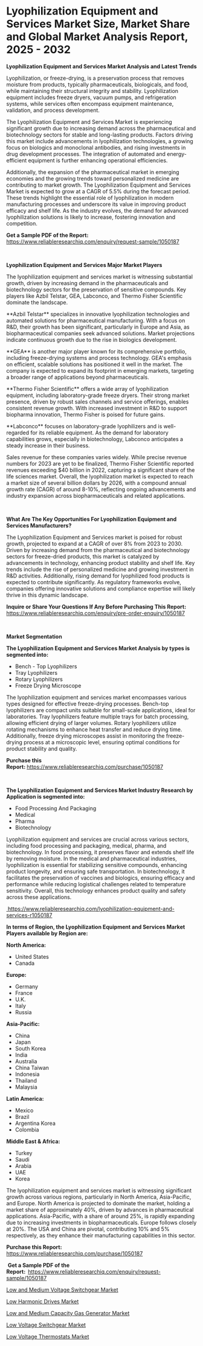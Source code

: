 <p><h1>Lyophilization Equipment and Services Market Size, Market Share and Global Market Analysis Report, 2025 - 2032</h1></p><p><strong>Lyophilization Equipment and Services Market Analysis and Latest Trends</strong></p>
<p><p>Lyophilization, or freeze-drying, is a preservation process that removes moisture from products, typically pharmaceuticals, biologicals, and food, while maintaining their structural integrity and stability. Lyophilization equipment includes freeze dryers, vacuum pumps, and refrigeration systems, while services often encompass equipment maintenance, validation, and process development.</p><p>The Lyophilization Equipment and Services Market is experiencing significant growth due to increasing demand across the pharmaceutical and biotechnology sectors for stable and long-lasting products. Factors driving this market include advancements in lyophilization technologies, a growing focus on biologics and monoclonal antibodies, and rising investments in drug development processes. The integration of automated and energy-efficient equipment is further enhancing operational efficiencies.</p><p>Additionally, the expansion of the pharmaceutical market in emerging economies and the growing trends toward personalized medicine are contributing to market growth. The Lyophilization Equipment and Services Market is expected to grow at a CAGR of 5.5% during the forecast period. These trends highlight the essential role of lyophilization in modern manufacturing processes and underscore its value in improving product efficacy and shelf life. As the industry evolves, the demand for advanced lyophilization solutions is likely to increase, fostering innovation and competition.</p></p>
<p><strong>Get a Sample PDF of the Report:&nbsp;</strong> <a href="https://www.reliableresearchiq.com/enquiry/request-sample/1050187?utm_campaign=1159&utm_medium=2&utm_source=Github&utm_content=ia&utm_term=17022025&utm_id=lyophilization-equipment-and-services">https://www.reliableresearchiq.com/enquiry/request-sample/1050187</a></p>
<p>&nbsp;</p>
<p><strong>Lyophilization Equipment and Services Major Market Players</strong></p>
<p><p>The lyophilization equipment and services market is witnessing substantial growth, driven by increasing demand in the pharmaceuticals and biotechnology sectors for the preservation of sensitive compounds. Key players like Azbil Telstar, GEA, Labconco, and Thermo Fisher Scientific dominate the landscape.</p><p>**Azbil Telstar** specializes in innovative lyophilization technologies and automated solutions for pharmaceutical manufacturing. With a focus on R&D, their growth has been significant, particularly in Europe and Asia, as biopharmaceutical companies seek advanced solutions. Market projections indicate continuous growth due to the rise in biologics development.</p><p>**GEA** is another major player known for its comprehensive portfolio, including freeze-drying systems and process technology. GEA's emphasis on efficient, scalable solutions has positioned it well in the market. The company is expected to expand its footprint in emerging markets, targeting a broader range of applications beyond pharmaceuticals.</p><p>**Thermo Fisher Scientific** offers a wide array of lyophilization equipment, including laboratory-grade freeze dryers. Their strong market presence, driven by robust sales channels and service offerings, enables consistent revenue growth. With increased investment in R&D to support biopharma innovation, Thermo Fisher is poised for future gains.</p><p>**Labconco** focuses on laboratory-grade lyophilizers and is well-regarded for its reliable equipment. As the demand for laboratory capabilities grows, especially in biotechnology, Labconco anticipates a steady increase in their business.</p><p>Sales revenue for these companies varies widely. While precise revenue numbers for 2023 are yet to be finalized, Thermo Fisher Scientific reported revenues exceeding $40 billion in 2022, capturing a significant share of the life sciences market. Overall, the lyophilization market is expected to reach a market size of several billion dollars by 2026, with a compound annual growth rate (CAGR) of around 8-10%, reflecting ongoing advancements and industry expansion across biopharmaceuticals and related applications.</p></p>
<p>&nbsp;</p>
<p><strong>What Are The Key Opportunities For Lyophilization Equipment and Services Manufacturers?</strong></p>
<p><p>The Lyophilization Equipment and Services market is poised for robust growth, projected to expand at a CAGR of over 8% from 2023 to 2030. Driven by increasing demand from the pharmaceutical and biotechnology sectors for freeze-dried products, this market is catalyzed by advancements in technology, enhancing product stability and shelf life. Key trends include the rise of personalized medicine and growing investment in R&D activities. Additionally, rising demand for lyophilized food products is expected to contribute significantly. As regulatory frameworks evolve, companies offering innovative solutions and compliance expertise will likely thrive in this dynamic landscape.</p></p>
<p><strong>Inquire or Share Your Questions If Any Before Purchasing This Report:</strong> <a href="https://www.reliableresearchiq.com/enquiry/pre-order-enquiry/1050187?utm_campaign=1159&utm_medium=2&utm_source=Github&utm_content=ia&utm_term=17022025&utm_id=lyophilization-equipment-and-services">https://www.reliableresearchiq.com/enquiry/pre-order-enquiry/1050187</a></p>
<p>&nbsp;</p>
<p><strong>Market Segmentation</strong></p>
<p><strong>The Lyophilization Equipment and Services Market Analysis by types is segmented into:</strong></p>
<p><ul><li>Bench - Top Lyophilizers</li><li>Tray Lyophilizers</li><li>Rotary Lyophilizers</li><li>Freeze Drying Microscope</li></ul></p>
<p><p>The lyophilization equipment and services market encompasses various types designed for effective freeze-drying processes. Bench-top lyophilizers are compact units suitable for small-scale applications, ideal for laboratories. Tray lyophilizers feature multiple trays for batch processing, allowing efficient drying of larger volumes. Rotary lyophilizers utilize rotating mechanisms to enhance heat transfer and reduce drying time. Additionally, freeze drying microscopes assist in monitoring the freeze-drying process at a microscopic level, ensuring optimal conditions for product stability and quality.</p></p>
<p><strong>Purchase this Report:&nbsp;</strong><a href="https://www.reliableresearchiq.com/purchase/1050187?utm_campaign=1159&utm_medium=2&utm_source=Github&utm_content=ia&utm_term=17022025&utm_id=lyophilization-equipment-and-services">https://www.reliableresearchiq.com/purchase/1050187</a></p>
<p>&nbsp;</p>
<p><strong>The Lyophilization Equipment and Services Market Industry Research by Application is segmented into:</strong></p>
<p><ul><li>Food Processing And Packaging</li><li>Medical</li><li>Pharma</li><li>Biotechnology</li></ul></p>
<p><p>Lyophilization equipment and services are crucial across various sectors, including food processing and packaging, medical, pharma, and biotechnology. In food processing, it preserves flavor and extends shelf life by removing moisture. In the medical and pharmaceutical industries, lyophilization is essential for stabilizing sensitive compounds, enhancing product longevity, and ensuring safe transportation. In biotechnology, it facilitates the preservation of vaccines and biologics, ensuring efficacy and performance while reducing logistical challenges related to temperature sensitivity. Overall, this technology enhances product quality and safety across these applications.</p></p>
<p><a href="https://www.reliableresearchiq.com/lyophilization-equipment-and-services-r1050187?utm_campaign=1159&utm_medium=2&utm_source=Github&utm_content=ia&utm_term=17022025&utm_id=lyophilization-equipment-and-services">&nbsp;https://www.reliableresearchiq.com/lyophilization-equipment-and-services-r1050187</a></p>
<p><strong>In terms of Region, the Lyophilization Equipment and Services Market Players available by Region are:</strong></p>
<p>
    <p> <strong> North America: </strong>
        <ul>
            <li>United States</li>
            <li>Canada</li>
        </ul>
        </p> 
    <p> <strong> Europe: </strong>
        <ul>
            <li>Germany</li>
            <li>France</li>
            <li>U.K.</li>
            <li>Italy</li>
            <li>Russia</li>
        </ul>
        </p> 
    <p> <strong> Asia-Pacific: </strong>
        <ul>
            <li>China</li>
            <li>Japan</li>
            <li>South Korea</li>
            <li>India</li>
            <li>Australia</li>
            <li>China Taiwan</li>
            <li>Indonesia</li>
            <li>Thailand</li>
            <li>Malaysia</li>
        </ul>
        </p> 
    <p> <strong> Latin America: </strong>
        <ul>
            <li>Mexico</li>
            <li>Brazil</li>
            <li>Argentina Korea</li>
            <li>Colombia</li>
        </ul>
        </p> 
    <p> <strong> Middle East & Africa: </strong>
        <ul>
            <li>Turkey</li>
            <li>Saudi</li>
            <li>Arabia</li>
            <li>UAE</li>
            <li>Korea</li>
        </ul>
    </p>
    </p>
<p><p>The lyophilization equipment and services market is witnessing significant growth across various regions, particularly in North America, Asia-Pacific, and Europe. North America is projected to dominate the market, holding a market share of approximately 40%, driven by advances in pharmaceutical applications. Asia-Pacific, with a share of around 25%, is rapidly expanding due to increasing investments in biopharmaceuticals. Europe follows closely at 20%. The USA and China are pivotal, contributing 10% and 5% respectively, as they enhance their manufacturing capabilities in this sector.</p></p>
<p><strong>Purchase this Report: </strong><a href="https://www.reliableresearchiq.com/purchase/1050187?utm_campaign=1159&utm_medium=2&utm_source=Github&utm_content=ia&utm_term=17022025&utm_id=lyophilization-equipment-and-services">https://www.reliableresearchiq.com/purchase/1050187</a></p>
<p>&nbsp;<strong>Get a Sample PDF of the Report:&nbsp;&nbsp;</strong><a href="https://www.reliableresearchiq.com/enquiry/request-sample/1050187?utm_campaign=1159&utm_medium=2&utm_source=Github&utm_content=ia&utm_term=17022025&utm_id=lyophilization-equipment-and-services">https://www.reliableresearchiq.com/enquiry/request-sample/1050187</a></p>
<p><strong></strong></p>
<p><p><a href="https://github.com/rrosasdaunas/Market-Research-Report-List-1/blob/main/low-and-medium-voltage-switchgear-market.md?utm_campaign=1159&utm_medium=2&utm_source=Github&utm_content=ia&utm_term=17022025&utm_id=lyophilization-equipment-and-services">Low and Medium Voltage Switchgear Market</a></p><p><a href="https://github.com/ansanokajabi/Market-Research-Report-List-1/blob/main/low-harmonic-drives-market.md?utm_campaign=1159&utm_medium=2&utm_source=Github&utm_content=ia&utm_term=17022025&utm_id=lyophilization-equipment-and-services">Low Harmonic Drives Market</a></p><p><a href="https://github.com/lizonbochil23/Market-Research-Report-List-1/blob/main/low-and-medium-capacity-gas-generator-market.md?utm_campaign=1159&utm_medium=2&utm_source=Github&utm_content=ia&utm_term=17022025&utm_id=lyophilization-equipment-and-services">Low and Medium Capacity Gas Generator Market</a></p><p><a href="https://github.com/ancsyanagha/Market-Research-Report-List-1/blob/main/low-voltage-switchgear-market.md?utm_campaign=1159&utm_medium=2&utm_source=Github&utm_content=ia&utm_term=17022025&utm_id=lyophilization-equipment-and-services">Low Voltage Switchgear Market</a></p><p><a href="https://github.com/zoccohaniech/Market-Research-Report-List-1/blob/main/low-voltage-thermostats-market.md?utm_campaign=1159&utm_medium=2&utm_source=Github&utm_content=ia&utm_term=17022025&utm_id=lyophilization-equipment-and-services">Low Voltage Thermostats Market</a></p></p>